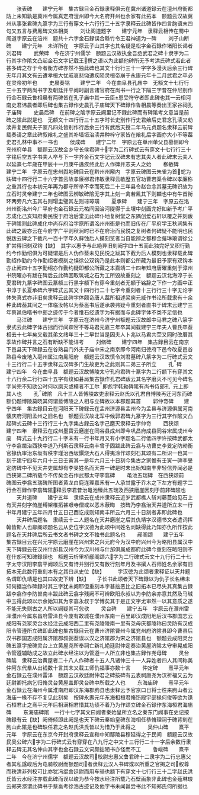 <!-- { "loadSidebar": true } -->
　　张表碑　　建宁元年　集古録目金石録隶释俱云在冀州诸道録云在澶州府衙都防上未知孰是冀州今属真定府澶州即今大名府开州也余家有此拓本　额题云汉故冀州从事张君碑九篆字为三行有穿文十六行行二十五字隶释云此碑皆作四言韵语末四句又五言与费鳯碑文体相类
　　刘让阁道题字　　建宁元年　隶释云相传在蜀中阁道字原云在涪州　题共十六字金石録误合緜竹令王君神道为一碑
　　刘子山断碑　　建宁元年　未详所在　字原云子山其字也其名疑是松字金石録作堵阳长谒者刘君碑
　　武荣碑　今在济宁州儒学　额题云汉故执金吾丞武君之碑十隶字为二行其字作隂文凸起金石文字记载王撰之语以为此额他碑所无予考洪氏碑式若此者甚多碑之存于今者衡方碑亦然不独此碑也其文十行行三十一字字多漫灭后余三行碑无年月其文有云遭孝桓大忧戚哀悲恸遭疾陨灵桓帝崩于永康元年十二月武君之卒必在灵帝初年也
　　史晨奏铭　　建宁二年　今在曲阜县孔庙中　无额文十七行行三十五字两尚书字及朝廷并平阙时副言诸官府在尚书一行之下隔三字昔在仲尼别作行金石録云鲁相晨有两碑皆在孔子庙中其一云臣恩受符守者即此碑也其一云相河南史君讳晨者即后碑也集古録作史晨孔子庙碑天下碑録作鲁相晨等奏出王家谷祠孔子庙碑
　　史晨后碑　在前碑之隂字原云阙里记不録此碑而有碑隂考文意当是前碑之隂此説是也　无额文十四行行三十五字时长史别作行史君飨后史君念孔渎又勑渎井复民假夫子冡凡四处皆别作行后余三行有武后天授二年马元贞题名隶释云前碑载奏请之章此碑叙飨礼之盛其补墙垣治渎井种梓守冡皆在飨礼后字画亦大小不等葢史君孔林中事不一书也
　　侯成碑　　建宁二年　字原云在单州单父县墓侧即今兖州府单县　额题云汉故金乡守长侯君碑十字为二行碑式云有穿文十七行行三十字铭后空五字书夫人卒与下一字齐金石文字记云汉碑未有志其夫人者此碑末云夫人以延熹七年歳在甲辰十一月庚午遘疾终此后人作碑并志夫人之始
　　栁敏碑　　建宁二年　字原云在忠州舆地碑目云在黔州州廨内　字原云碑图云朱雀为首蛇为趺碑十四行行二十六字首云故孝廉栁君讳敏隶释云敏歴五官功曹宕渠令碑以孝廉称之重其行也本初元年再为郡守所举不幸而死后二十三年县令赵台念其墓无碑识故为立石时灵帝建宁二年也碑图云栁敏碑隂无字其上刻一禽若鳯其下则麟也中有牛首衔环两旁凡六玉其右则瑁圭璧其左则琮璋璜
　　夏承碑　　建宁三年　字原云在洺州州衙洺州今广平府也金石録云元祐间因治河隄得于土壤中刻画完好如新予考广平志成化己亥知府秦民悦于府治后堂见此碑仆地复树堂之东隅创爱石轩以覆之并刻跋于碑隂则此碑成化中尚存府治字原所谓洺州州衙是也而旧传在广平府学王秋涧集有此碑之跋亦云在今府学广平则秋涧时已不在府治而民悦之复树者何碑疑不能明也民悦跋云碑之下截凡一百十字年久藓蚀后人摸刻览者当自能辨之都穆金薤琳琅谓徐公扩尝得旧刻双钩【缺】　其字以惠予与此絶异旧刻阙字四十五而此独完好又积行勤约今作勤绍俱为可疑谓是后人伪作葢未见民悦之跋其下截为后人模刻也隶释载此碑勤绍作勤约今作勤绍者模刻之悮徐公双钩乃是此本则都公所藏为最旧予家有双钩本亦止阙四十五字勤绍亦作勤约疑即都公所藏之本嘉靖二十四年知府唐曜重刻于漳州书院曜亦有跋在碑后云此碑因取筑城之石为工所毁故重刻之　额题云汉北海淳于长夏君碑九篆字碑图云篆额三行黒字额下有穿今重刻者无额于铭辞之下作一方画中正书淳于长夏承碑六字碑式云其文十四行行二十七字今重刻者十三行行三十字无论字体失真式亦非旧矣隶释云此碑字体颇竒唐人葢所祖述梁庾元威作书论所载隶有十余种此碑葢其间之一体临汝帖以为蔡邕书后遂承袭弗疑今重刻者直书于碑末云建宁三年蔡邕伯喈书中郎之迹传于今者惟石经遗字为有据而与此碑字体不类不足信也
　　马江碑　　建宁三年　字原云在济州今济宁州额题云汉故郎中马君之碑八篆字隶式云此碑字体古拙而行间疎宻不等马君元嘉三年卒其间载建宁三年夫人曹氏卒葢相去十七年矣又载其弟文绪年三十二早世当是因夫人卜兆以马君共茔又同时改厝其季故作碑并言之石有断缺不能详考
　　刘脩碑　　建宁四年　集古録目云在南京下邑县天下碑録云在谷熟县门外夫子庙中宋之南京即今河南归徳府下邑今改夏邑谷熟县今废地入亳州属江南鳯阳府　额题云汉故慎令刘君墓碑八篆字为二行碑式云文十三行行二十五字隶释云汉碑多门生故吏为之此则其二弟三子所立
　　孔碑　　建宁四年　今在曲阜县　额题云汉故愽陵太守孔府君碑十篆字为二行额下有穿其文十八行余二行行四十五字有纹如碁局集古録作孔君碑跋云其名字磨灭不可见今碑名字尚完不知欧公时何以磨灭或模者不工尔即彪字韩勑碑隂有尚书侍郎孔元上即其人也
　　孔碑隂　凡十三人皆愽陵故吏隶释云赵氏以孔君自愽陵再迁河东而碑额仍题愽陵莫晓其何谓葢愽陵之人相与立碑故以本郡题其首
　　郭仲竒碑　　建宁四年　集古録目云在河阳天下碑録云在孟州济源县孟州今为孟县与济源俱属河南懐庆府河阳孟州之旧名也　额题云汉故北军中候郭君碑九篆字为三行其字作隂文凸起碑式云碑十三行行三十九字集古録云名字己磨灭隶释云字仲竒
　　西狭颂　　建宁四年　隶释云在成州墨寳云磨崖在同谷县成州即今巩昌府成县同谷宋属成州今废　碑式云十九行行二十字末有一行书年月又有小字题名二行低四字许按碑武都太守李翕凿治西狭中道乃刋斯石隶释云南丰曾子固跋此碑云翕与功曹史李旻定防勑衡官掾仇审治东坂有秩李瑾治西坂鐉烧大石人得夷涂作颂刻石其颂有二所识一也其一刻于建宁四年六月十三日壬寅其一是年六月三十日刻今集古之家惟有壬寅一碑李旻定防碑中不见天井吏属却有李旻姓名而天井一碑是时未出始知南丰非轻信异闻必是西狭第二碑所载今不传矣金石作武都太守李翕碑
　　黾池五瑞碑　在西狭颂前　碑图云李翕五瑞碑所图者黄龙白鹿连理嘉禾有一人承甘露于乔木之下左方有题字二行金石録作李翕碑隂释云李君昔治黾池臻此五瑞及西狭磨崖因刻于前非碑隂也
　　天井道碑　　建宁五年　隶续云在成州隶释云近岁武都樵人斩刈藤蔓始见石上有天井刻字倚崖缚架椎拓甚艰寺僧或以恶木蔽晦　按碑乃李翕治天井道所立末一行书年月建宁五年四月廿五日己酉讫成则知南丰所云六月三十日刻者非即此碑也
　　天井碑后题名　隶续云十二人题名在天井磨崖之后其仇靖字汉德书文者遣词挥翰皆斯人也郙阁颂题名云从史位字汉德为此颂中间姓名刓缺得此乃知亦仇所作按此题名在天井碑后所云书文者书碑之文不独书此题名也
　　郙阁颂　　建宁五年　集古録目云在兴元字原云磨崖在兴州宋之兴元府今为汉中府兴州今为略阳县属汉中天下碑録云在汉州什邡县汉州今为汉川州与什邡俱属成都府此碑今重刻在略阳则不在什邡可知碑録误也　额题云析里桥郙阁颂六字为二行碑式云文十九行行二十七字太守汉阳李翕平阙颂后又有诗并别行又有数行刻年月及书撰人石师姓名余家有旧拓本无此数行重刻本有之其曰从史位【缺】　　　字汉徳为此颂者隶释证以天井题名谓即仇靖是也其曰故吏下辨【缺】　　子长书此颂者天下碑録以为仇子长名绋未知何据岂作碑録时其三字犹未阙耶但重刻本字甚拙恶比之旧拓本已尽失其真集古録跋李翕作李防曽南丰跋此碑云翕字残阙不可辨欧阳永叔以为李防余亦意其然及马瑊中玉得此颂以示余始知其为李翕永叔于学愽矣其于是正文字尤审然一以其意质之遂不能无失则古之人所以阙疑其可忽欤
　　灵台碑　　建宁五年　字原云在濮州雷泽濮州今属东昌府雷泽县今废有故城在濮州东南一百里即汉成阳地后汉书郡国志云成阳有尧冡灵台水经注云成阳西二里有尧陵陵南一里有尧母庆都陵称曰灵防有汉成阳令管遵所立碑即此碑也集古録目云在曹州济隂曹州今属兖州府济隂县即今曹县后汉书郡国志成阳属济隂郡叔弼葢误以汉之济隂郡为宋之济隂县也　额题云成阳灵台碑五篆字按碑灵台上立黄屋尧所奉祠亡新礼絶廷尉仲定奏治黄屋济隂太守审晃成阳令管遵辅助成之故立此碑水经注以为管遵一人所立非也集古録作尧母碑
　　灵台碑隂　隶释云治黄屋者二十八人作碑者十五人凡诸仲三十一人异姓者四人其间称美仲阿东代羣从出钱数十言其末又载工师仇福事亦数十言
　　仲定碑　　熹平元年　金石録云在濮州雷泽　额题云汉故廷尉仲君之碑按碑有云表祠唐尧为汉祈福又云为廷尉卿托病乞归脩灵台黄屋盖即灵台碑中所载之人也
　　东海庙碑　　熹平元年　金石録云在海州今属淮南府即汉东海郡朐县也隶释云予官京口日将士徃来朐山者云海庙一椽不存不复见此刻矣　按碑永夀元年东海相桓君脩饬殿宇部掾何俊等欲为镌石桓君止之熹平元年后相满相君惜其功绩不着乃为作颂立碑金石録作东海桓君海庙碑
　　东海庙碑隂　一行十七字其文曰阙者秦始皇所立名之秦东门阙事在史记按碑録有云【缺】阙倚倾即此阙是也天下碑云秦始皇碑东海相任恭脩理祠于碑背刻在朐山此隂是也碑缺任君之名赵氏洪氏皆以为惜乃于此得之
　　吴仲山碑　　熹平元年　字原云在东京今开封府隶释云宣和中知鄢陵县穆延得之于民间　额题云汉故民吴公碑六字为二行碑式云有穿穿在八九行之中文十三行行二十一字后余数行隶释云碑无其名仲山其字也金石録云文词颇拙陋书亦怪而不工
　　鲁峻碑　　熹平二年　今在济宁州儒学　额题云汉故司校尉忠惠父鲁君碑十二隶字为二行忠惠父者其私諡峻后为屯骑校尉而额题司者隶释云汉人书碑或以所重之官掲之司权尊而秩清非列校可比亦犹冯绲舍廷尉而用车骑也额下有穿文十七行行三十二字赵氏洪氏皆云水经注亦载此碑而误以峻为恭今按水经注所载乃石壁画象非此碑也金薤琳琅云郑夹漈谓此碑书于蔡邕考徐浩古迹记及他字书未闻邕尝书此不知郑氏何所据也

